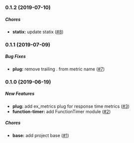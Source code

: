 ### 0.1.2 (2019-07-10)

##### Chores

* **statix:** update statix ([#8](https://github.com/mpiercy827/ex_metrics/pull/8))

### 0.1.1 (2019-07-09)

##### Bug Fixes

* **plug:** remove trailing . from metric name ([#7](https://github.com/mpiercy827/ex_metrics/pull/7))

### 0.1.0 (2019-06-19)

##### New Features

* **plug:** add ex_metrics plug for response time metrics ([#3](https://github.com/mpiercy827/ex_metrics/pull/3))
* **function-timer:** add FunctionTimer module ([#2](https://github.com/mpiercy827/ex_metrics/pull/2))

##### Chores

* **base:** add project base ([#1](https://github.com/mpiercy827/ex_metrics/pull/1))
